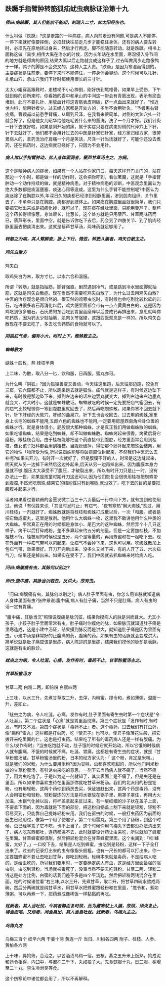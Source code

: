 ## 趺蹶手指臂肿转筋狐疝蚘虫病脉证治第十九

##### 师曰:病趺蹶，其人但能前不能却，刺瑞入二寸，此太阳经伤也。

什么叫做『趺蹶』?这是走路的一种病症，病人向前走没有问题,可是病人不能停，一停下来就好像要摔倒，必须赶快往前走几步才能稳住身体。还有的病人要左转时，必须先在原地转过身来，然后才行再走。脚不能随意转动，就是跌蹶。相书上面称这做『禹步,相传大禹在治水的时候，因为长年站在水里面，寒湿侵入骨节间的地方就是得病的原因,结果大禹以后走路就变成这样子了,过去叫做禹步走路像鸭于一样，鸭子的脚是不会交叉的，这种人主大贵。"跌蹶」是因为寒湿而得到的，主要症状是往前走、要停下来时不能停住，一停身体会晃动，这个时候可以扎针，扎承山穴，承山穴我们下针时都使用很长的三寸针。

太太小姐穿高跟鞋时，走楼梯不小心摔倒，刚好伤到尾椎骨，如果早上受伤，下午就到你的诊所来时，你看她的委中和承山的中间这一带会有青筋出现，表示有瘀血堵到，此时不要扎针、用放血针将这青筋表皮刺破，挤一点血出来就好了。"惟近世内科，能用针者少。过去经方家都是开处方的，多半不会用针灸。"予尝患右臂疫痛，曹颖甫以前患手臂痛，从肩到尺泽，在我看来很简单，对侧的太渊穴扎一针就会好了，但是他女儿昭华给他吃毛姜什么来的薰洗，洗了一个月才好。我们针灸一针下去就好啦，如果是刚开始的痛，属于实症只要在病患对侧的尺泽穴上下针，针下去就好了，他们都不会用针过去的中医是针家归针家，经方家归经方家，很劳累病人的，拿药洗治疗肩痛一个月是笑话，尺泽一针当场就好了，可能你还没去煮药，还在抓药时，这边病就已经好了，只因为不会用针。

##### 病人常以手指臂肿动，此人身体润润者，藜芦甘草汤主之。方阙。

这个是精神病人的症状，如果有一个人站在你家门口，每天这样开门关门的，站在那边一个小时，都是做一样的动作时，这会把你吓到，看似著魔，这就是「手指臂肿动一个动作持续的做，就是精神病患。对于精神病患的诊断，中医观念里面认为绝大多数都是痰涎壅塞、痰迷心窍等造成。这里为什么手臂不能控制呢?中医认为痰迷除了在胸腔以外,年深日久的痰都已经渗到经脉里面，渗到肌肉组织、关节里去了，不单单只是在胸腔，痰都渗到肢体上。如果痰在胸腔里面就很简单，我们只要把它吐出来或是把痰化掉，就可以了，现在痰在经脉里面，只能用藜芦了。藜芦这个药长得很像葱，身体很长，比葱长，这个处方就是只用藜芦、甘草两味药而已，藜芦形长，里面中空，就是告诉你吃下去后，药会到了四肢关节、到了肌肉经脉里面去把痰清出来。这就是藜芦甘草汤，两味药就足够用了。

##### 转筋之为病，其人臂脚直，脉上下行，微弦，转筋入腹者，鸡矢白散主之。

##### 鸡矢白散方

鸡矢白

取鸡矢白为末，取方寸匕，以水六合和温服。

所谓『转筋」就是指抽筋，脚臂强直。剧然遇到冷气，或是跳到冷水里面脚就抽筋，这就是鸡矢白散症。现在当然不需要吃鸡矢白散了，为什么过去用鸡矢白散?中医的治疗观念是很自然的、很天然的鸡啄虫吃时，有时候也会吃到比较松软的岩石，吃进很多岩石再消化以后，鸡大便里面都会带有一点点黄黄白白的，这是因为鸡吃到很多岩石。石灰质的东西吃到胃里面磨碎以后变成钙再排出来，意思就叫你吃钙质，因为钙太少就抽筋，肌肉关节强硬，这跟西医观念是一样的。所以鸡矢白散现在不要去吃了，多去吃含钙质的食物就可以了。

##### 阴狐疝气者，偏有小大，时时上下，蜘蛛散主之。

##### 蜘蛛散方

蝴蛛十四枚，熬 桂枝半两

上二味，为散，取八分一匕，饮和服，日再服。蜜丸亦可。

为什么叫『阴狐』?因为狐狸善变又善动，今天往这里跑，后天往那边跑，狡免有三窟，它六窟都不止，所以跑来跑去就是狐性。疝气就是这样子，有时候这边坠下来，有时候是那边坠下来。掉到左边来的话左边罢丸就变大，掉到右边来右边墨丸就变大，时大时小，这就是蜘蛛散证。蜘蛛散吃的时候一定先要把疝气塞回去，有的疝气比较轻微你一塞到腹腔里就回去了，然后再吃蜘蛛散。如果你塞不回去就下针，针下肝经的大敦穴，肝经的曲泉穴，针下去也会收回去。过去用的蜘蛛,家里身上长毛的蜘蛛不能用,五颜六色的蜘蛛也不能用,一定要用房屋西南角坤卦位置的蜘蛛才行。就是身体很小，屁股很大那种蜘蛛，才是真正我们用做蜘蛛散的蜘蛛。如果吃错蜘蛛，结果是吃到蜘蛛，却不叫做蜘蛛散。蜘蛛烤起来很香，烤黄后将它磨粉，跟桂枝合用。由于桂枝能够把这个药直接带到腹腔，经方里面常会用到桂枝，像女孩子妇科都会用到桂枝。当腹膜破掉，得把那个膜补起来蜘蛛会结网，用它的物性「物所受为性,所以说蜘蛛能够将破损部位封起来，不然我们中医怎么去补呢?如果去开刀，有时开一次就好了，但是腹膜不好的人，时常是这边缝起来，明天就从另一边掉下来然后这边补起来,后天从另一边再掉出来。因为腹膜本身力量就不够,腹压太大承受不了腹压，才破裂出来，所以有时开刀只是止一时，没有办法止一世，如果是孩童时期开刀这还可以,因为他们恢复会很快用桂枝把蜘蛛带到腹腔,不然光吃蜘蛛,结果它的结网性只有到喉咙,就没效了，吃下去的目的是要把腹膜补起来才行。

读者如果看过曹颖甫的金匮发微二百三十六页最后一行中间下方，就有提到他使用过。他说「有倪姓来诊,「其证时发时止』有疝气、"夜有寒热”用大蜘蛛,"炙过，用川桂枝」一剂就好了。蜘蛛散就是将桂枝和蜘蛛打成散以后，一次「和服。或者是把它做成蜜丸，这里是散剂。他用什么大蜘蛛一枚，这里我不敢讲他用什么种类的大蜘蛛。平常真正在用的时候都是身体小、尾巴大的这种蜘蛛，然后弄个十几只这样子，烤干以后打碎成粉，差不多算起来约五分的剂量。但是一定要加桂枝，不加桂枝不行。桂枝用的时候也是五分，两个是等量的，再用蜂蜜和在一起吃下去。现在外面有一种疝气带可以包起来，让疝气不会掉下来，这也可以用。吃蜘蛛散加上包疝气带，效果很好。开刀开完后出来，没多久又掉下来，有的人开了五、六次疝气刀，结果还是掉出来。如果实在受不了，我们中医就去抓蜘蛛来烤给病人吃。

##### 问曰:病腹痛有虫，其脉何以别之?

##### 师曰:腹中痛，其脉当沉若弦，反洪大，故有虫。

「问曰:病腹痛有虫，其脉何以别之?」病人肚子里面有虫，你怎么用查脉就知道病人身体里面有虫?张仲景说:腹中痛,病人有肚子痛，当然不只是肚痛，病人有虫的话一定有胃痛。

"腹中痛，其脉当沉”照理说腹痛是脉沉弦，结果你摸病人的脉是洪而且大。尤其小孩子，小孩子肚子里面常常有虫，肚子痛时你摸他的脉，如果脉沉就知道肚子痛是里寒造成，这是小建中汤证，结果摸到脉反而是洪大，就知道肚子痛是因为里面有虫。小建中汤是非常好的止腹痛的药，腹痛的药。如果有虫的话脉就会变成洪大，简单说就是肚子痛应该是里症，病人陈述的是里症，结果我们摸他的脉却是表脉，这就是有虫的脉诊。

##### 蚘虫之为病，令人吐涎，心痛，发作有时，毒药不止，甘草粉蜜汤主之。

##### 甘草粉蜜汤方

甘草二两 白粉二两，即铅粉 白蜜四两

上三味，以水三升，先煮甘草取二升，去滓，内粉蜜，搅令和，煮如薄粥，温服一升，差即止。

「蚘虫之为病，令人吐涎，心痛，发作有时,肚子里面有寄生虫时第一个症状是"令人吐涎』。第二个症状是「心痛”就是胃里面绞痛。第三个症状是「发作有时,有时发，有时又不发。第四个症状是「毒药不止』者。这个毒药，过去我们有打虫药，像"锡粉"雷丸』这些都是打虫药，吃『使君子』也可以，使君子像落花生般，把它拨开来吃里面的仁，这也是打虫药。结果吃了所有的毒药病人还是一样有腹痛。为什么!发作有时』?当虫吃饱就不动，肚子饿的时候它就开始动，所以它饿的时候病人就有腹痛，不饿的时候就不痛。吐涎、胃痛，这都是有寄生虫的症状，就是『甘草粉蜜汤证。甘草粉蜜汤里的粉，日本的经方家认为:「 这个粉，肯定是米粉。」就是我们的米粉。为什么要用米粉?因为甘味，虫都喜欢吃甜的，所以他们用米粉做的甘草粉蜜汤，有引诱虫来吃的意思，一剂下去当场病人就不痛了。当然不痛了，因为虫吃饱了。于是以为这一剂就知了，其实表面上是不痛了，但是虫还是在里面，所以如果你喜欢虫待在里面那你就吃甘草米粉汤。我们的北派用的粉是铅粉，也有用轻粉。这两个药你到药房去买，保证被赶出来，这两个药是毒药，没有人会用铅粉和轻粉。轻粉提炼的方法是将水银放在锅子里，用罩子罩住，再用大火加温，水银气化掉以后，将杯盖拿起来反过来，有一层细细的沙子状在盖子上面，不要拿下面的，因为毒就是下面的部份，把这粉自锅盖上刮下来就是轻粉，轻粉不容易买到，只能靠自己提炼轻粉来用。我们在驱虫的时候，一般打虫药因为前面的医生已经用过，像第一个用了使君子，第二个用雷丸，第三个用了钖粉，到这个时候，虫已经学乖了它不吃，也不上当了。这个时候你用乌梅丸下去都没办法清出来了，病人吃东西都吐，连药都进不去，此时就要设计药让虫来吃，所以就加了蜂蜜在里面。甘草蜂蜜都很甜，然后把轻粉混合在甘草蜂蜜里面。这个虫闻到:「哇!蜂蜜，太好了。」一口咬下去，结果是人吃到蜂蜜，虫吃到是轻粉，这样一下子全打出来了。过去的记录打出来的虫有像指头般粗，也有一尺长的都可以打出来。你一定要加蜂蜜不要让虫吃到甘草，你吃到轻粉。轻粉本来就是毒药，不是给病人吃的，是给虫吃的，所以我们要用时，一定要确定病人有虫，这是经方里面最强的驱虫剂，虫吃到轻粉，当场就被毒死了，没事当然不要去吃轻粉。甘草二两、轻粉二钱这是处方比例，白蜜的话我们差不多是四个平汤匙，然后把轻粉两钱混合在里面。吃的时候诸位看"右三味,以水三升，先煮甘草，取二升，把甘草四碗水熬成两碗，然后分两碗就是纯甘草水，用甘草水把蜂蜜跟轻粉和在里面，"搅令和，煮如薄粥，可以再煮一下，把药煮成像稀饭一样黏黏的再吃。

##### 蚘厥者，其人当吐忧，今病者静而复时烦，此为藏寒蚘上入膈，故烦，须臾复止，得食而呕，又烦者，闻食臭出，其人当自吐蚘。蚘厥者，鸟梅丸主之。

##### 鸟梅丸方

鸟梅三百个 细辛六两 干姜十两 黄连一斤 当归、川椒各四两 附子、桂枝、人参、黄柏各六两

上十味，异捣筛，合治之，以苦酒渍乌梅一宿，去核，蒸之五升米上饭熟，捣成泥和药令相得，内臼中，与蜜杵二千下，丸如梧子大。先食饮服十丸，日三服，稍增至二十丸。禁生冷滑臭等食。

这个伤寒论中诸位都会用了，所以不再解释。

